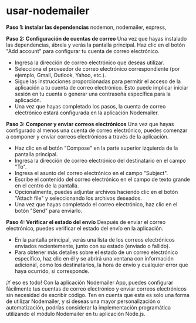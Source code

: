 # usar-nodemailer

**Paso 1: instalar las dependencias**
nodemon,
nodemailer,
express,

**Paso 2: Configuración de cuentas de correo**
Una vez que hayas instalado las dependencias, ábrela y verás la pantalla principal. Haz clic en el botón "Add account" para configurar tu cuenta de correo electrónico.

- Ingresa la dirección de correo electrónico que deseas utilizar.
- Selecciona el proveedor de correo electrónico correspondiente (por ejemplo, Gmail, Outlook, Yahoo, etc.).
- Sigue las instrucciones proporcionadas para permitir el acceso de la aplicación a tu cuenta de correo electrónico. Esto puede implicar iniciar sesión en tu cuenta o generar una contraseña específica para la aplicación.
- Una vez que hayas completado los pasos, la cuenta de correo electrónico estará configurada en la aplicación Nodemailer.

**Paso 3: Componer y enviar correos electrónicos**
Una vez que hayas configurado al menos una cuenta de correo electrónico, puedes comenzar a componer y enviar correos electrónicos a través de la aplicación.

- Haz clic en el botón "Compose" en la parte superior izquierda de la pantalla principal.
- Ingresa la dirección de correo electrónico del destinatario en el campo "To".
- Ingresa el asunto del correo electrónico en el campo "Subject".
- Escribe el contenido del correo electrónico en el campo de texto grande en el centro de la pantalla.
- Opcionalmente, puedes adjuntar archivos haciendo clic en el botón "Attach file" y seleccionando los archivos deseados.
- Una vez que hayas completado el correo electrónico, haz clic en el botón "Send" para enviarlo.

**Paso 4: Verificar el estado del envío**
Después de enviar el correo electrónico, puedes verificar el estado del envío en la aplicación.

- En la pantalla principal, verás una lista de los correos electrónicos enviados recientemente, junto con su estado (enviado o fallido).
- Para obtener más detalles sobre el estado de un correo electrónico específico, haz clic en él y se abrirá una ventana con información adicional, como los destinatarios, la hora de envío y cualquier error que haya ocurrido, si corresponde.

¡Y eso es todo! Con la aplicación Nodemailer App, puedes configurar fácilmente tus cuentas de correo electrónico y enviar correos electrónicos sin necesidad de escribir código. Ten en cuenta que esta es solo una forma de utilizar Nodemailer, y si deseas una mayor personalización o automatización, podrías considerar la implementación programática utilizando el módulo Nodemailer en tu aplicación Node.js.

